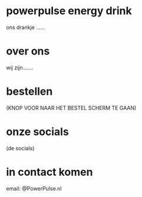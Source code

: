 # powerpulse energy drink
ons drankje ......
# over ons
wij zijn.......
# bestellen
(KNOP VOOR NAAR HET BESTEL SCHERM TE GAAN)
# onze socials
(de socials)
# in contact komen
email: @PowerPulse.nl
